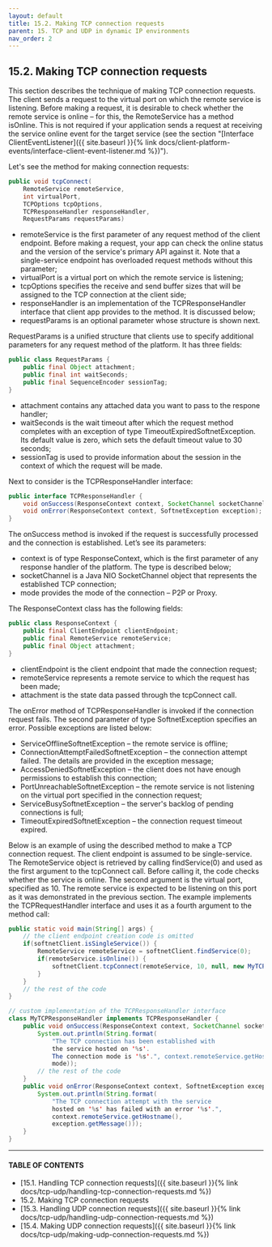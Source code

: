 ```yaml
---
layout: default
title: 15.2. Making TCP connection requests
parent: 15. TCP and UDP in dynamic IP environments
nav_order: 2
---
```


## 15.2. Making TCP connection requests

This section describes the technique of making TCP connection requests. The client sends a request to the virtual port on which the remote service is listening. Before making a request, it is desirable to check whether the remote service is online – for this, the <span class="datatype">RemoteService</span> has a method <span class="method">isOnline</span>. This is not required if your application sends a request at receiving the service online event for the target service (see the section "[Interface ClientEventListener]({{ site.baseurl }}{% link docs/client-platform-events/interface-client-event-listener.md %})").  

Let's see the method for making connection requests:
```java
public void tcpConnect(
    RemoteService remoteService,
    int virtualPort,
    TCPOptions tcpOptions,
    TCPResponseHandler responseHandler, 
    RequestParams requestParams)
```
*	<span class="param">remoteService</span> is the first parameter of any request method of the client endpoint. Before making a request, your app can check the online status and the version of the service's primary API against it. Note that a single-service endpoint has overloaded request methods without this parameter;
*	<span class="param">virtualPort</span> is a virtual port on which the remote service is listening;
*	<span class="param">tcpOptions</span> specifies the receive and send buffer sizes that will be assigned to the TCP connection at the client side;
*	<span class="param">responseHandler</span> is an implementation of the <span class="datatype">TCPResponseHandler</span> interface that client app provides to the method. It is discussed below;
*	<span class="param">requestParams</span> is an optional parameter whose structure is shown next.  

<span class="datatype">RequestParams</span> is a unified structure that clients use to specify additional parameters for any request method of the platform. It has three fields:
```java
public class RequestParams {
	public final Object attachment;
	public final int waitSeconds; 
	public final SequenceEncoder sessionTag;
}
```
*	<span class="field">attachment</span> contains any attached data you want to pass to the respone handler;
*	<span class="field">waitSeconds</span> is the wait timeout after which the request method completes with an exception of type <span class="exception">TimeoutExpiredSoftnetException</span>. Its default value is zero, which sets the default timeout value to 30 seconds;
*	<span class="field">sessionTag</span> is used to provide information about the session in the context of which the request will be made.  

Next to consider is the <span class="datatype">TCPResponseHandler</span> interface:
```java
public interface TCPResponseHandler {
	void onSuccess(ResponseContext context, SocketChannel socketChannel, ConnectionMode mode);
	void onError(ResponseContext context, SoftnetException exception);
}
```
The <span class="method">onSuccess</span> method is invoked if the request is successfully processed and the connection is established. Let’s see its parameters:
*	<span class="param">context</span> is of type <span class="datatype">ResponseContext</span>, which is the first parameter of any response handler of the platform. The type is described below;
*	<span class="param">socketChannel</span> is a Java NIO SocketChannel object that represents the established TCP connection;
*	<span class="param">mode</span> provides the mode of the connection – P2P or Proxy.  

The <span class="datatype">ResponseContext</span> class has the following fields:
```java
public class ResponseContext {
    public final ClientEndpoint clientEndpoint;
    public final RemoteService remoteService;
    public final Object attachment;	
}
```
*	<span class="field">clientEndpoint</span> is the client endpoint that made the connection request;
*	<span class="field">remoteService</span> represents a remote service to which the request has been made;
*	<span class="field">attachment</span> is the state data passed through the tcpConnect call.  

The <span class="method">onError</span> method of <span class="datatype">TCPResponseHandler</span> is invoked if the connection request fails. The second parameter of type <span class="exception">SoftnetException</span> specifies an error. 
Possible exceptions are listed below:
*	<span class="exception">ServiceOfflineSoftnetException</span> – the remote service is offline;
*	<span class="exception">ConnectionAttemptFailedSoftnetException</span> – the connection attempt failed. The details are provided in the exception message;
*	<span class="exception">AccessDeniedSoftnetException</span> – the client does not have enough permissions to establish this connection;
*	<span class="exception">PortUnreachableSoftnetException</span> – the remote service is not listening on the virtual port specified in the connection request; 
*	<span class="exception">ServiceBusySoftnetException</span> – the server's backlog of pending connections is full;
*	<span class="exception">TimeoutExpiredSoftnetException</span> – the connection request timeout expired.  

Below is an example of using the described method to make a TCP connection request. The client endpoint is assumed to be single-service. The <span class="datatype">RemoteService</span> object is retrieved by calling <span class="method">findService(0)</span> and used as the first argument to the <span class="method">tcpConnect</span> call. Before calling it, the code checks whether the service is online. The second argument is the virtual port, specified as 10. The remote service is expected to be listening on this port as it was demonstrated in the previous section. The example implements the <span class="datatype">TCPRequestHandler</span> interface and uses it as a fourth argument to the method call:
```java
public static void main(String[] args) {
    // the client endpoint creation code is omitted
    if(softnetClient.isSingleService()) {
        RemoteService remoteService = softnetClient.findService(0);
        if(remoteService.isOnline()) {
            softnetClient.tcpConnect(remoteService, 10, null, new MyTCPResponseHandler());
        }
    }
    // the rest of the code
}

// custom implementation of the TCPResponseHandler interface
class MyTCPResponseHandler implements TCPResponseHandler {
    public void onSuccess(ResponseContext context, SocketChannel socketChannel, ConnectionMode mode) {
        System.out.println(String.format(
            "The TCP connection has been established with
            the service hosted on '%s'. 
            The connection mode is '%s'.", context.remoteService.getHostname(),
            mode));
        // the rest of the code
    }
    public void onError(ResponseContext context, SoftnetException exception) {
        System.out.println(String.format(
            "The TCP connection attempt with the service
            hosted on '%s' has failed with an error '%s'.",
            context.remoteService.getHostname(),
            exception.getMessage()));	
    }
}
```

---
#### TABLE OF CONTENTS
* [15.1. Handling TCP connection requests]({{ site.baseurl }}{% link docs/tcp-udp/handling-tcp-connection-requests.md %})
* 15.2. Making TCP connection requests
* [15.3. Handling UDP connection requests]({{ site.baseurl }}{% link docs/tcp-udp/handling-udp-connection-requests.md %})
* [15.4. Making UDP connection requests]({{ site.baseurl }}{% link docs/tcp-udp/making-udp-connection-requests.md %})
